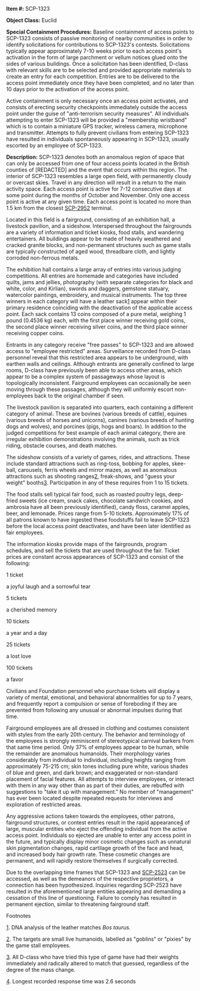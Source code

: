   
**Item #:** SCP-1323

**Object Class:** Euclid

**Special Containment Procedures:** Baseline containment of access points to SCP-1323 consists of passive monitoring of nearby communities in order to identify solicitations for contributions to SCP-1323's contests. Solicitations typically appear approximately 7-10 weeks prior to each access point's activation in the form of large parchment or vellum notices glued onto the sides of various buildings. Once a solicitation has been identified, D-class with relevant skills are to be selected and provided appropriate materials to create an entry for each competition. Entries are to be delivered to the access point immediately once they have been completed, and no later than 10 days prior to the activation of the access point.

Active containment is only necessary once an access point activates, and consists of erecting security checkpoints immediately outside the access point under the guise of "anti-terrorism security measures". All individuals attempting to enter SCP-1323 will be provided a "membership wristband" which is to contain a miniature GPS tracker, wireless camera, microphone and transmitter. Attempts to fully prevent civilians from entering SCP-1323 have resulted in individuals spontaneously appearing in SCP-1323, usually escorted by an employee of SCP-1323.

**Description:** SCP-1323 denotes both an anomalous region of space that can only be accessed from one of four access points located in the British counties of \[REDACTED\] and the event that occurs within this region. The interior of SCP-1323 resembles a large open field, with permanently cloudy or overcast skies. Travel in any direction will result in a return to the main activity space. Each access point is active for 7-12 consecutive days at some point during the months of October and November. Only one access point is active at any given time. Each access point is located no more than 1.5 km from the closest [SCP-2952](/scp-2952) terminal.

Located in this field is a fairground, consisting of an exhibition hall, a livestock pavilion, and a sideshow. Interspersed throughout the fairgrounds are a variety of information and ticket kiosks, food stalls, and wandering entertainers. All buildings appear to be made of heavily weathered and cracked granite blocks, and non-permanent structures such as game stalls are typically constructed of aged wood, threadbare cloth, and lightly corroded non-ferrous metals.

The exhibition hall contains a large array of entries into various judging competitions. All entries are homemade and categories have included quilts, jams and jellies, photography (with separate categories for black and white, color, and Kirlian), swords and daggers, gemstone statuary, watercolor paintings, embroidery, and musical instruments. The top three winners in each category will have a leather sack[1](javascript:;) appear within their primary residence coinciding with the deactivation of the applicable access point. Each sack contains 13 coins composed of a pure metal, weighing 1 pound (0.4536 kg) each, with the first place winner receiving gold coins, the second place winner receiving silver coins, and the third place winner receiving copper coins.

Entrants in any category receive "free passes" to SCP-1323 and are allowed access to "employee restricted" areas. Surveillance recorded from D-class personnel reveal that this restricted area appears to be underground, with earthen walls and ceilings. Although entrants are generally confined to large rooms, D-class have previously been able to access other areas, which appear to be a complex system of passageways whose layout is topologically inconsistent. Fairground employees can occasionally be seen moving through these passages, although they will uniformly escort non-employees back to the original chamber if seen.

The livestock pavilion is separated into quarters, each containing a different category of animal. These are bovines (various breeds of cattle), equines (various breeds of horses and unicorns), canines (various breeds of hunting dogs and wolves), and porcines (pigs, hogs and boars). In addition to the judged competitions for best example of each animal category, there are irregular exhibition demonstrations involving the animals, such as trick riding, obstacle courses, and death matches.

The sideshow consists of a variety of games, rides, and attractions. These include standard attractions such as ring-toss, bobbing for apples, skee-ball, carousels, ferris wheels and mirror mazes, as well as anomalous attractions such as shooting ranges[2](javascript:;), freak-shows, and "guess your weight" booths[3](javascript:;). Participation in any of these requires from 1 to 15 tickets.

The food stalls sell typical fair food, such as roasted poultry legs, deep-fried sweets (ice cream, snack cakes, chocolate sandwich cookies, and ambrosia have all been previously identified), candy floss, caramel apples, beer, and lemonade. Prices range from 5-10 tickets. Approximately 17% of all patrons known to have ingested these foodstuffs fail to leave SCP-1323 before the local access point deactivates, and have been later identified as fair employees.

The information kiosks provide maps of the fairgrounds, program schedules, and sell the tickets that are used throughout the fair. Ticket prices are constant across appearances of SCP-1323 and consist of the following:  

1 ticket

a joyful laugh and a sorrowful tear

5 tickets

a cherished memory

10 tickets

a year and a day

25 tickets

a lost love

100 tickets

a favor

Civilians and Foundation personnel who purchase tickets will display a variety of mental, emotional, and behavioral abnormalities for up to 7 years, and frequently report a compulsion or sense of foreboding if they are prevented from following any unusual or abnormal impulses during that time.

Fairground employees are all dressed in clothing and costumes consistent with styles from the early 20th century. The behavior and terminology of the employees is strongly reminiscent of stereotypical carnival barkers from that same time period. Only 37% of employees appear to be human, while the remainder are anomalous humanoids. Their morphology varies considerably from individual to individual, including heights ranging from approximately 75-215 cm; skin tones including pure white, various shades of blue and green, and dark brown; and exaggerated or non-standard placement of facial features. All attempts to interview employees, or interact with them in any way other than as part of their duties, are rebuffed with suggestions to "take it up with management." No member of "management" has ever been located despite repeated requests for interviews and exploration of restricted areas.

Any aggressive actions taken towards the employees, other patrons, fairground structures, or contest entries result in the rapid appearance[4](javascript:;) of large, muscular entities who eject the offending individual from the active access point. Individuals so ejected are unable to enter any access point in the future, and typically display minor cosmetic changes such as unnatural skin pigmentation changes, rapid cartilage growth of the face and head, and increased body hair growth rate. These cosmetic changes are permanent, and will rapidly restore themselves if surgically corrected.

Due to the overlapping time frames that SCP-1323 and [SCP-2523](/scp-2523) can be accessed, as well as the demeanors of the respective proprietors, a connection has been hypothesized. Inquiries regarding SCP-2523 have resulted in the aforementioned large entities appearing and demanding a cessation of this line of questioning. Failure to comply has resulted in permanent ejection, similar to threatening fairground staff.

Footnotes

[1](javascript:;). DNA analysis of the leather matches _Bos taurus_.

[2](javascript:;). The targets are small live humanoids, labelled as "goblins" or "pixies" by the game stall employees.

[3](javascript:;). All D-class who have tried this type of game have had their weights immediately and radically altered to match that guessed, regardless of the degree of the mass change.

[4](javascript:;). Longest recorded response time was 2.6 seconds